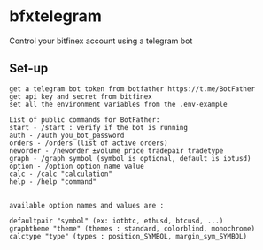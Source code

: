 # bfxtelegram
Control your bitfinex account using a telegram bot

## Set-up

	get a telegram bot token from botfather https://t.me/BotFather
	get api key and secret from bitfinex
	set all the environment variables from the .env-example

	List of public commands for BotFather:
	start - /start : verify if the bot is running
	auth - /auth you_bot_password 
	orders - /orders (list of active orders)
	neworder - /neworder ±volume price tradepair tradetype
	graph - /graph symbol (symbol is optional, default is iotusd)
	option - /option option_name value 
	calc - /calc "calculation"
	help - /help "command"

## 
	available option names and values are : 

	defaultpair "symbol" (ex: iotbtc, ethusd, btcusd, ...)
	graphtheme "theme" (themes : standard, colorblind, monochrome)
	calctype "type" (types : position_SYMBOL, margin_sym_SYMBOL)
